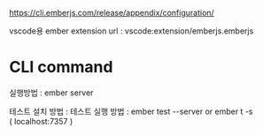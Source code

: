 
https://cli.emberjs.com/release/appendix/configuration/

vscode용 ember extension url : vscode:extension/emberjs.emberjs


# CLI command

실행방법 
: ember server

테스트 설치 방법
: 
테스트 실행 방법
: ember test --server or ember t -s  
( localhost:7357 )

